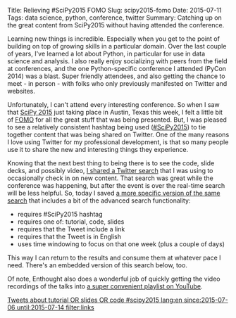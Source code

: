 Title: Relieving #SciPy2015 FOMO 
Slug: scipy2015-fomo 
Date: 2015-07-11  
Tags: data science, python, conference, twitter 
Summary: Catching up on the great content from SciPy2015 without having attended the conference. 

Learning new things is incredible. Especially when you get to the point of building on top of growing skills in a particular domain. Over the last couple of years, I've learned a lot about Python, in particular for use in data science and analysis. I also really enjoy socializing with peers from the field at conferences, and the one Python-specific conference I attended (PyCon 2014) was a blast. Super friendly attendees, and also getting the chance to meet - in person - with folks who only previously manifested on Twitter and websites.

Unfortunately, I can't attend every interesting conference. So when I saw that [SciPy 2015](http://scipy2015.scipy.org/) just taking place in Austin, Texas this week, I felt a little bit of [FOMO](http://www.urbandictionary.com/define.php?term=fomo) for all the great stuff that was being presented. But, I was pleased to see a relatively consistent hashtag being used ([#SciPy2015](https://twitter.com/search?q=%23scipy2015&src=tyah&vertical=default&f=tweets)) to tie together content that was being shared on Twitter. One of the many reasons I love using Twitter for my professional development, is that so many people use it to share the new and interesting things they experience. 

Knowing that the next best thing to being there is to see the code, slide decks, and possibly video, [I shared a Twitter search](https://twitter.com/jrmontag/status/619184310663294977) that I was using to occasionally check in on new content. That search was great while the conference was happening, but after the event is over the real-time search will be less helpful. So, today I saved [a more specific version of the same search](https://twitter.com/search/?q=tutorial+OR+slides+OR+code+%23scipy2015+lang%3Aen+since%3A2015-07-06+until%3A2015-07-14+filter%3Alinks) that includes a bit of the advanced search functionality:

- requires #SciPy2015 hashtag
- requires one of: tutorial, code, slides
- requires that the Tweet include a link
- requires that the Tweet is in English
- uses time windowing to focus on that one week (plus a couple of days)

This way I can return to the results and consume them at whatever pace I need. There's an embedded version of this search below, too.

Of note, Enthought also does a wonderful job of quickly getting the video recordings of the talks into [a super convenient playlist on YouTube](https://www.youtube.com/playlist?list=PLYx7XA2nY5Gcpabmu61kKcToLz0FapmHu). 



<a class="twitter-timeline" href="https://twitter.com/search?q=tutorial%20OR%20slides%20OR%20code%20%23scipy2015%20lang%3Aen%20since%3A2015-07-06%20until%3A2015-07-14%20filter%3Alinks" data-widget-id="619998240641912832">Tweets about tutorial OR slides OR code #scipy2015 lang:en since:2015-07-06 until:2015-07-14 filter:links</a>
<script>!function(d,s,id){var js,fjs=d.getElementsByTagName(s)[0],p=/^http:/.test(d.location)?'http':'https';if(!d.getElementById(id)){js=d.createElement(s);js.id=id;js.src=p+"://platform.twitter.com/widgets.js";fjs.parentNode.insertBefore(js,fjs);}}(document,"script","twitter-wjs");</script>

